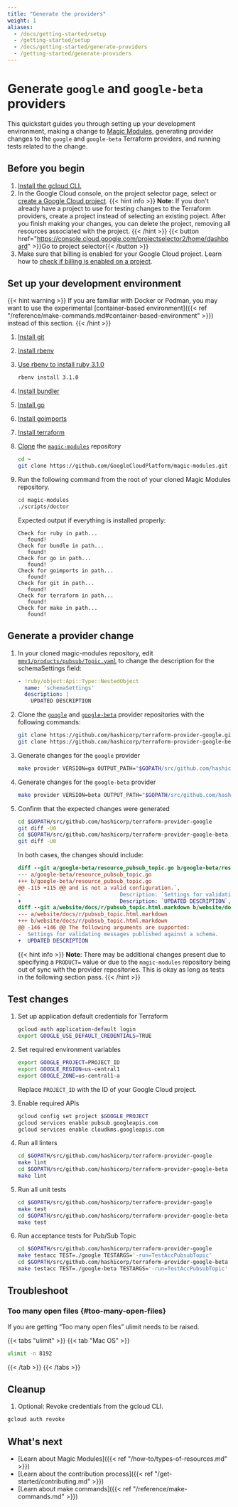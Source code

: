 ```yaml
---
title: "Generate the providers"
weight: 1
aliases:
  - /docs/getting-started/setup
  - /getting-started/setup
  - /docs/getting-started/generate-providers
  - /getting-started/generate-providers
---
```



# Generate `google` and `google-beta` providers

This quickstart guides you through setting up your development environment, making a change to [Magic Modules](https://github.com/GoogleCloudPlatform/magic-modules), generating provider changes to the `google` and `google-beta` Terraform providers, and running tests related to the change.

## Before you begin

1. [Install the gcloud CLI.](https://cloud.google.com/sdk/docs/install)
1. In the Google Cloud console, on the project selector page, select or [create a Google Cloud project](https://cloud.google.com/resource-manager/docs/creating-managing-projects).
   {{< hint info >}}
   **Note:** If you don't already have a project to use for testing changes to the Terraform providers, create a project instead of selecting an existing poject. After you finish making your changes, you can delete the project, removing all resources associated with the project.
   {{< /hint >}}
   {{< button href="https://console.cloud.google.com/projectselector2/home/dashboard" >}}Go to project selector{{< /button >}}
1. Make sure that billing is enabled for your Google Cloud project. Learn how to [check if billing is enabled on a project](https://cloud.google.com/billing/docs/how-to/verify-billing-enabled).

## Set up your development environment

{{< hint warning >}}
If you are familiar with Docker or Podman, you may want to use the experimental [container-based environment]({{< ref "/reference/make-commands.md#container-based-environment" >}}) instead of this section.
{{< /hint >}}

1. [Install git](https://git-scm.com/book/en/v2/Getting-Started-Installing-Git)
1. [Install rbenv](https://github.com/rbenv/rbenv#installation)
1. [Use rbenv to install ruby 3.1.0](https://github.com/rbenv/rbenv#installing-ruby-versions)
   ```bash
   rbenv install 3.1.0
   ```
1. [Install bundler](https://bundler.io/guides/getting_started.html)
1. [Install go](https://go.dev/doc/install)
1. [Install goimports](https://pkg.go.dev/golang.org/x/tools/cmd/goimports)
1. [Install terraform](https://developer.hashicorp.com/terraform/tutorials/aws-get-started/install-cli)
1. [Clone](https://docs.github.com/en/repositories/creating-and-managing-repositories/cloning-a-repository) the [`magic-modules`](https://github.com/GoogleCloudPlatform/magic-modules) repository
   ```bash
   cd ~
   git clone https://github.com/GoogleCloudPlatform/magic-modules.git
   ```
1. Run the following command from the root of your cloned Magic Modules repository.
  
   ```bash
   cd magic-modules
   ./scripts/doctor
   ```
 
   Expected output if everything is installed properly:
 
   ```
   Check for ruby in path...
      found!
   Check for bundle in path...
      found!
   Check for go in path...
      found!
   Check for goimports in path...
      found!
   Check for git in path...
      found!
   Check for terraform in path...
      found!
   Check for make in path...
      found!
   ```

## Generate a provider change

1. In your cloned magic-modules repository, edit [`mmv1/products/pubsub/Topic.yaml`](https://github.com/GoogleCloudPlatform/magic-modules/blob/main/mmv1/products/pubsub/Topic.yaml) to change the description for the schemaSettings field:
   ```yaml
   - !ruby/object:Api::Type::NestedObject
     name: 'schemaSettings'
     description: |
       UPDATED DESCRIPTION
   ```
1. Clone the [`google`](https://github.com/hashicorp/terraform-provider-google) and [`google-beta`](https://github.com/hashicorp/terraform-provider-google-beta) provider repositories with the following commands:

   ```bash
   git clone https://github.com/hashicorp/terraform-provider-google.git $GOPATH/src/github.com/hashicorp/terraform-provider-google
   git clone https://github.com/hashicorp/terraform-provider-google-beta.git $GOPATH/src/github.com/hashicorp/terraform-provider-google-beta
   ```
1. Generate changes for the `google` provider
   ```bash
   make provider VERSION=ga OUTPUT_PATH="$GOPATH/src/github.com/hashicorp/terraform-provider-google" PRODUCT=pubsub
   ```
1. Generate changes for the `google-beta` provider
   ```bash
   make provider VERSION=beta OUTPUT_PATH="$GOPATH/src/github.com/hashicorp/terraform-provider-google-beta" PRODUCT=pubsub
   ```
1. Confirm that the expected changes were generated
   ```bash
   cd $GOPATH/src/github.com/hashicorp/terraform-provider-google
   git diff -U0
   cd $GOPATH/src/github.com/hashicorp/terraform-provider-google-beta
   git diff -U0
   ```

   In both cases, the changes should include:

   ```diff
   diff --git a/google-beta/resource_pubsub_topic.go b/google-beta/resource_pubsub_topic.go
   --- a/google-beta/resource_pubsub_topic.go
   +++ b/google-beta/resource_pubsub_topic.go
   @@ -115 +115 @@ and is not a valid configuration.`,
   -                               Description: `Settings for validating messages published against a schema.`,
   +                               Description: `UPDATED DESCRIPTION`,
   diff --git a/website/docs/r/pubsub_topic.html.markdown b/website/docs/r/pubsub_topic.html.markdown
   --- a/website/docs/r/pubsub_topic.html.markdown
   +++ b/website/docs/r/pubsub_topic.html.markdown
   @@ -146 +146 @@ The following arguments are supported:
   -  Settings for validating messages published against a schema.
   +  UPDATED DESCRIPTION
   ```

   {{< hint info >}}
   **Note**: There may be additional changes present due to specifying a `PRODUCT=` value or due to the `magic-modules` repository being out of sync with the provider repositories. This is okay as long as tests in the following section pass.
   {{< /hint >}}


## Test changes

1. Set up application default credentials for Terraform
   ```bash
   gcloud auth application-default login
   export GOOGLE_USE_DEFAULT_CREDENTIALS=TRUE
   ```
1. Set required environment variables
   ```bash
   export GOOGLE_PROJECT=PROJECT_ID
   export GOOGLE_REGION=us-central1
   export GOOGLE_ZONE=us-central1-a
   ```
   Replace `PROJECT_ID` with the ID of your Google Cloud project.

1. Enable required APIs
   ```bash
   gcloud config set project $GOOGLE_PROJECT
   gcloud services enable pubsub.googleapis.com
   gcloud services enable cloudkms.googleapis.com
   ```
1. Run all linters
   ```bash
   cd $GOPATH/src/github.com/hashicorp/terraform-provider-google
   make lint
   cd $GOPATH/src/github.com/hashicorp/terraform-provider-google-beta
   make lint
   ```
1. Run all unit tests
   ```bash
   cd $GOPATH/src/github.com/hashicorp/terraform-provider-google
   make test
   cd $GOPATH/src/github.com/hashicorp/terraform-provider-google-beta
   make test
   ```
1. Run acceptance tests for Pub/Sub Topic

   ```bash
   cd $GOPATH/src/github.com/hashicorp/terraform-provider-google
   make testacc TEST=./google TESTARGS='-run=TestAccPubsubTopic'
   cd $GOPATH/src/github.com/hashicorp/terraform-provider-google-beta
   make testacc TEST=./google-beta TESTARGS='-run=TestAccPubsubTopic'
   ```

## Troubleshoot

### Too many open files {#too-many-open-files}

If you are getting “Too many open files” ulimit needs to be raised.

{{< tabs "ulimit" >}}
{{< tab "Mac OS" >}}
```bash
ulimit -n 8192
```
{{< /tab >}}
{{< /tabs >}}

## Cleanup

1. Optional: Revoke credentials from the gcloud CLI.

```bash
gcloud auth revoke
```

## What's next

- [Learn about Magic Modules]({{< ref "/how-to/types-of-resources.md" >}})
- [Learn about the contribution process]({{< ref "/get-started/contributing.md" >}})
- [Learn about make commands]({{< ref "/reference/make-commands.md" >}})
